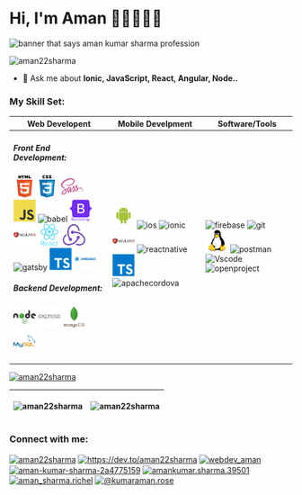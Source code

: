 # Hi, I'm Aman 👋🏾👨‍🎓‍💻
<img src="https://user-images.githubusercontent.com/40789486/111953179-49dcaf00-8b0c-11eb-8293-4599d827ecf1.png" alt="banner that says aman kumar sharma profession">
<p align="left"> <img src="https://komarev.com/ghpvc/?username=aman22sharma&label=Profile%20views&color=0e75b6&style=flat" alt="aman22sharma" /> </p>

- 💬 Ask me about **Ionic, JavaScript, React, Angular, Node..**
<h3 align="left">My Skill Set:</h3>

|       Web Developent         |Mobile Develpment                        |Software/Tools                   |
|----------------|-------------------------------|-----------------------------|
|<h5 align="left">Front End Development:</h5><p align="left"><img src="https://raw.githubusercontent.com/devicons/devicon/master/icons/html5/html5-original-wordmark.svg" alt="html5" width="40" height="40"/><img src="https://raw.githubusercontent.com/devicons/devicon/master/icons/css3/css3-original-wordmark.svg" alt="css3" width="40" height="40"/> <img src="https://raw.githubusercontent.com/devicons/devicon/master/icons/sass/sass-original.svg" alt="sass" width="40" height="40"/> <img src="https://raw.githubusercontent.com/devicons/devicon/master/icons/javascript/javascript-original.svg" alt="javascript" width="40" height="40"/> <img src="https://www.vectorlogo.zone/logos/babeljs/babeljs-icon.svg" alt="babel" width="40" height="40"/> <img src="https://raw.githubusercontent.com/devicons/devicon/master/icons/bootstrap/bootstrap-plain-wordmark.svg" alt="bootstrap" width="40" height="40"/> <img src="https://raw.githubusercontent.com/devicons/devicon/master/icons/angularjs/angularjs-original-wordmark.svg" alt="angularjs" width="40" height="40"/> <img src="https://raw.githubusercontent.com/devicons/devicon/master/icons/react/react-original-wordmark.svg" alt="react" width="40" height="40"/> <img src="https://raw.githubusercontent.com/devicons/devicon/master/icons/redux/redux-original.svg" alt="redux" width="40" height="40"/> <img src="https://www.vectorlogo.zone/logos/gatsbyjs/gatsbyjs-icon.svg" alt="gatsby" width="40" height="40"/> <img src="https://raw.githubusercontent.com/devicons/devicon/master/icons/typescript/typescript-original.svg" alt="typescript" width="40" height="40"/> <img src="https://raw.githubusercontent.com/devicons/devicon/d00d0969292a6569d45b06d3f350f463a0107b0d/icons/webpack/webpack-original-wordmark.svg" alt="webpack" width="40" height="40"/><h5 align="left">Backend Development:</h5><img src="https://raw.githubusercontent.com/devicons/devicon/master/icons/nodejs/nodejs-original-wordmark.svg" alt="nodejs" width="40" height="40"/> <img src="https://raw.githubusercontent.com/devicons/devicon/master/icons/express/express-original-wordmark.svg" alt="express" width="40" height="40"/> <img src="https://raw.githubusercontent.com/devicons/devicon/master/icons/mongodb/mongodb-original-wordmark.svg" alt="mongodb" width="40" height="40"/> <img src="https://raw.githubusercontent.com/devicons/devicon/master/icons/mysql/mysql-original-wordmark.svg" alt="mysql" width="40" height="40"/> </p> |<p align="left"><img src="https://raw.githubusercontent.com/devicons/devicon/master/icons/android/android-original-wordmark.svg" alt="android" width="40" height="40"/> <img src="https://user-images.githubusercontent.com/40789486/111962825-d2f9e300-8b18-11eb-9a70-86f14a2e6299.png" alt="ios" width="40" height="40"/> <img src="https://upload.wikimedia.org/wikipedia/commons/d/d1/Ionic_Logo.svg" alt="ionic" width="40" height="40"/> <img src="https://raw.githubusercontent.com/devicons/devicon/master/icons/angularjs/angularjs-original-wordmark.svg" alt="angularjs" width="40" height="40"/> <img src="https://reactnative.dev/img/header_logo.svg" alt="reactnative" width="40" height="40"/> <img src="https://raw.githubusercontent.com/devicons/devicon/master/icons/typescript/typescript-original.svg" alt="typescript" width="40" height="40"/> <img src="https://www.vectorlogo.zone/logos/apache_cordova/apache_cordova-icon.svg" alt="apachecordova" width="40" height="40"/></p> |<p align="left"><img src="https://www.vectorlogo.zone/logos/firebase/firebase-icon.svg" alt="firebase" width="40" height="40"/> <img src="https://www.vectorlogo.zone/logos/git-scm/git-scm-icon.svg" alt="git" width="40" height="40"/> <img src="https://raw.githubusercontent.com/devicons/devicon/master/icons/linux/linux-original.svg" alt="linux" width="40" height="40"/> <img src="https://www.vectorlogo.zone/logos/getpostman/getpostman-icon.svg" alt="postman" width="40" height="40"/> <img src="https://user-images.githubusercontent.com/40789486/111963362-6e8b5380-8b19-11eb-86dd-800a128dc1fd.png" alt="Vscode" width="40" height="40"/> <img src="https://user-images.githubusercontent.com/40789486/111964002-29b3ec80-8b1a-11eb-9523-1b3bfd3aa5ed.png" alt="openproject" width="40" height="40"/></p>            |

<p align="left"> <a href="https://github.com/ryo-ma/github-profile-trophy"><img src="https://github-profile-trophy.vercel.app/?username=aman22sharma" alt="aman22sharma" /></a> </p>

| <p><img align="center" src="https://github-readme-stats.vercel.app/api?username=aman22sharma&show_icons=true&locale=en" alt="aman22sharma" /></p> | <p><img align="center" src="https://github-readme-streak-stats.herokuapp.com/?user=aman22sharma&" alt="aman22sharma" /></p> |
| :----------: | :----------: | 



<h3 align="left">Connect with me:</h3>
<p align="left">
<a href="https://codepen.io/aman22sharma" target="blank"><img align="center" src="https://cdn.jsdelivr.net/npm/simple-icons@3.0.1/icons/codepen.svg" alt="aman22sharma" height="30" width="40"/></a>
<a href="https://dev.to/https://dev.to/aman22sharma" target="blank"><img align="center" src="https://cdn.jsdelivr.net/npm/simple-icons@3.0.1/icons/dev-dot-to.svg" alt="https://dev.to/aman22sharma" height="30" width="40" /></a>
<a href="https://twitter.com/webdev_aman" target="blank"><img align="center" src="https://cdn.jsdelivr.net/npm/simple-icons@3.0.1/icons/twitter.svg" alt="webdev_aman" height="30" width="40" /></a>
<a href="https://linkedin.com/in/aman-kumar-sharma-2a4775159" target="blank"><img align="center" src="https://cdn.jsdelivr.net/npm/simple-icons@3.0.1/icons/linkedin.svg" alt="aman-kumar-sharma-2a4775159" height="30" width="40" /></a>
<a href="https://fb.com/amankumar.sharma.39501" target="blank"><img align="center" src="https://cdn.jsdelivr.net/npm/simple-icons@3.0.1/icons/facebook.svg" alt="amankumar.sharma.39501" height="30" width="40" /></a>
<a href="https://instagram.com/aman_sharma.richel" target="blank"><img align="center" src="https://cdn.jsdelivr.net/npm/simple-icons@3.0.1/icons/instagram.svg" alt="aman_sharma.richel" height="30" width="40" /></a>
<a href="https://medium.com/@kumaraman.rose" target="blank"><img align="center" src="https://cdn.jsdelivr.net/npm/simple-icons@3.0.1/icons/medium.svg" alt="@kumaraman.rose" height="30" width="40" /></a>
</p>



